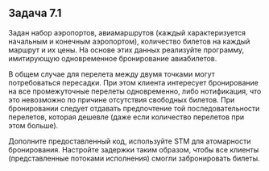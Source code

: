 ## Задача 7.1

Задан набор аэропортов, авиамаршрутов (каждый характеризуется начальным и конечным аэропортом), количество билетов на каждый маршрут и их цены. На основе этих данных реализуйте программу, имитирующую одновременное бронирование авиабилетов.

В общем случае для перелета между двумя точками могут потребоваться пересадки. При этом клиента интересует бронирование на все промежуточные перелеты одновременно, либо нотификация, что это невозможно по причине отсутствия свободных билетов. При бронировании следует отдавать предпочтение той последовательности перелетов, которая дешевле (даже если количество перелетов при этом больше).

Дополните предоставленный код, используйте STM для атомарности бронирования. Настройте задержки таким образом, чтобы все клиенты (представленные потоками исполнения) смогли забронировать билеты.
